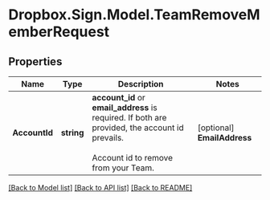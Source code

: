 # Dropbox.Sign.Model.TeamRemoveMemberRequest

## Properties

Name | Type | Description | Notes
------------ | ------------- | ------------- | -------------
**AccountId** | **string** |  **account_id** or **email_address** is required. If both are provided, the account id prevails.<br><br>Account id to remove from your Team.  | [optional] **EmailAddress** | **string** |  **account_id** or **email_address** is required. If both are provided, the account id prevails.<br><br>Email address of the Account to remove from your Team.  | [optional] **NewOwnerEmailAddress** | **string** |  The email address of an Account on this Team to receive all documents, templates, and API apps (if applicable) from the removed Account. If not provided, and on an Enterprise plan, this data will remain with the removed Account.<br><br>**NOTE:** Only available for Enterprise plans.  | [optional] **NewTeamId** | **string** |  Id of the new Team.  | [optional] **NewRole** | **string** |  A new role member will take in a new Team.<br><br>**NOTE:** This parameter is used only if `new_team_id` is provided.  | [optional] 

[[Back to Model list]](../README.md#documentation-for-models) [[Back to API list]](../README.md#documentation-for-api-endpoints) [[Back to README]](../README.md)

